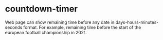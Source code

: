 # countdown-timer
Web page can show remaining time before any date in days-hours-minutes-seconds format. For example, remaining time before the start of the european football championship in 2021. 
